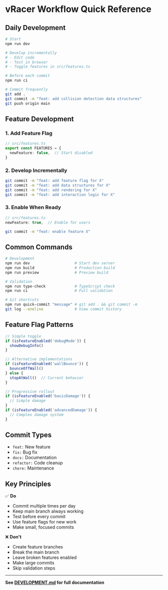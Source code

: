 # vRacer Workflow Quick Reference

## Daily Development

```bash
# Start
npm run dev

# Develop incrementally
# - Edit code
# - Test in browser  
# - Toggle features in src/features.ts

# Before each commit
npm run ci

# Commit frequently
git add .
git commit -m "feat: add collision detection data structures"
git push origin main
```

## Feature Development

### 1. Add Feature Flag
```typescript
// src/features.ts
export const FEATURES = {
  newFeature: false,  // Start disabled
}
```

### 2. Develop Incrementally
```bash
git commit -m "feat: add feature flag for X"
git commit -m "feat: add data structures for X"  
git commit -m "feat: add rendering for X"
git commit -m "feat: add interaction logic for X"
```

### 3. Enable When Ready
```typescript
// src/features.ts
newFeature: true,  // Enable for users
```

```bash
git commit -m "feat: enable feature X"
```

## Common Commands

```bash
# Development
npm run dev                    # Start dev server
npm run build                  # Production build
npm run preview                # Preview build

# Validation  
npm run type-check             # TypeScript check
npm run ci                     # Full validation

# Git shortcuts
npm run quick-commit "message" # git add . && git commit -m
git log --oneline              # View commit history
```

## Feature Flag Patterns

```typescript
// Simple toggle
if (isFeatureEnabled('debugMode')) {
  showDebugInfo()
}

// Alternative implementations
if (isFeatureEnabled('wallBounce')) {
  bounceOffWall()
} else {
  stopAtWall()  // Current behavior
}

// Progressive rollout
if (isFeatureEnabled('basicDamage')) {
  // Simple damage
} 
if (isFeatureEnabled('advancedDamage')) {
  // Complex damage system
}
```

## Commit Types

- `feat:` New feature
- `fix:` Bug fix  
- `docs:` Documentation
- `refactor:` Code cleanup
- `chore:` Maintenance

## Key Principles

✅ **Do**
- Commit multiple times per day
- Keep main branch always working
- Test before every commit
- Use feature flags for new work
- Make small, focused commits

❌ **Don't**
- Create feature branches
- Break the main branch
- Leave broken features enabled
- Make large commits
- Skip validation steps

---

**See [DEVELOPMENT.md](./DEVELOPMENT.md) for full documentation**
